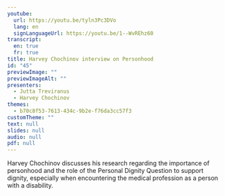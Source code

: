 ```yaml
---
youtube:
  url: https://youtu.be/tyln3Pc3DVo
  lang: en
  signLanguageUrl: https://youtu.be/1--WvREhz60
transcript:
  en: true
  fr: true
title: Harvey Chochinov interview on Personhood
id: "45"
previewImage: ""
previewImageAlt: ""
presenters:
  - Jutta Treviranus
  - Harvey Chochinov
themes:
  - b70c8f53-7613-434c-9b2e-f76da3cc57f3
customTheme: ""
text: null
slides: null
audio: null
pdf: null
---
```

Harvey Chochinov discusses his research regarding the importance of personhood and the role of the Personal Dignity Question to support dignity, especially when encountering the medical profession as a person with a disability.
